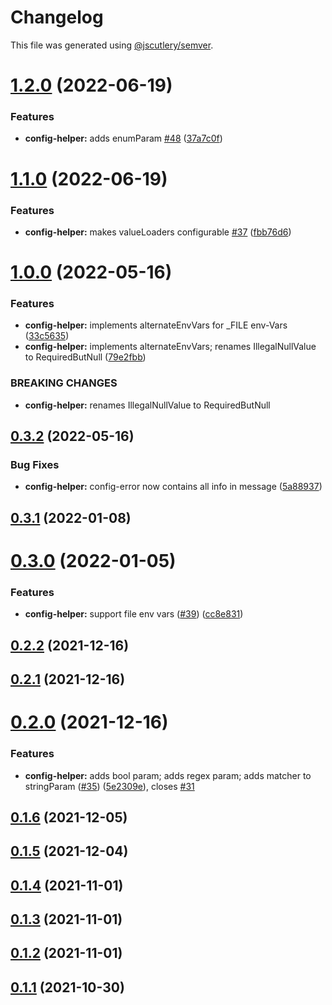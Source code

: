 # Changelog

This file was generated using [@jscutlery/semver](https://github.com/jscutlery/semver).

# [1.2.0](https://github.com/nidomiro/ts-tools/compare/config-helper@1.1.0...config-helper@1.2.0) (2022-06-19)

### Features

-   **config-helper:** adds enumParam [#48](https://github.com/nidomiro/ts-tools/issues/48) ([37a7c0f](https://github.com/nidomiro/ts-tools/commit/37a7c0fed747a1954421805f4afed3a7f6460194))

# [1.1.0](https://github.com/nidomiro/ts-tools/compare/config-helper@1.0.0...config-helper@1.1.0) (2022-06-19)

### Features

-   **config-helper:** makes valueLoaders configurable [#37](https://github.com/nidomiro/ts-tools/issues/37) ([fbb76d6](https://github.com/nidomiro/ts-tools/commit/fbb76d6f561d1035bbf1af228f162326cac5905a))

# [1.0.0](https://github.com/nidomiro/ts-tools/compare/config-helper@0.3.2...config-helper@1.0.0) (2022-05-16)

### Features

-   **config-helper:** implements alternateEnvVars for \_FILE env-Vars ([33c5635](https://github.com/nidomiro/ts-tools/commit/33c56354f5d6aedec2062499084d0b693c9b5328))
-   **config-helper:** implements alternateEnvVars; renames IllegalNullValue to RequiredButNull ([79e2fbb](https://github.com/nidomiro/ts-tools/commit/79e2fbb0bae67b587b69e3d1e726f02f37f0dc41))

### BREAKING CHANGES

-   **config-helper:** renames IllegalNullValue to RequiredButNull

## [0.3.2](https://github.com/nidomiro/ts-tools/compare/config-helper@0.3.1...config-helper@0.3.2) (2022-05-16)

### Bug Fixes

-   **config-helper:** config-error now contains all info in message ([5a88937](https://github.com/nidomiro/ts-tools/commit/5a889372493aaa7a2c4ae2f13af67c52a92c6bc8))

## [0.3.1](https://github.com/nidomiro/ts-tools/compare/config-helper@0.3.0...config-helper@0.3.1) (2022-01-08)

# [0.3.0](https://github.com/nidomiro/ts-tools/compare/config-helper@0.2.2...config-helper@0.3.0) (2022-01-05)

### Features

-   **config-helper:** support file env vars ([#39](https://github.com/nidomiro/ts-tools/issues/39)) ([cc8e831](https://github.com/nidomiro/ts-tools/commit/cc8e8318cebc6993f38a5b056597a66cf4674db8))

## [0.2.2](https://github.com/nidomiro/ts-tools/compare/config-helper@0.2.1...config-helper@0.2.2) (2021-12-16)

## [0.2.1](https://github.com/nidomiro/ts-tools/compare/config-helper@0.2.0...config-helper@0.2.1) (2021-12-16)

# [0.2.0](https://github.com/nidomiro/ts-tools/compare/config-helper@0.1.6...config-helper@0.2.0) (2021-12-16)

### Features

-   **config-helper:** adds bool param; adds regex param; adds matcher to stringParam ([#35](https://github.com/nidomiro/ts-tools/issues/35)) ([5e2309e](https://github.com/nidomiro/ts-tools/commit/5e2309eb57aa173e454962823c914fd955117165)), closes [#31](https://github.com/nidomiro/ts-tools/issues/31)

## [0.1.6](https://github.com/nidomiro/ts-tools/compare/config-helper@0.1.5...config-helper@0.1.6) (2021-12-05)

## [0.1.5](https://github.com/nidomiro/ts-tools/compare/config-helper@0.1.4...config-helper@0.1.5) (2021-12-04)

## [0.1.4](https://github.com/nidomiro/ts-tools/compare/config-helper@0.1.3...config-helper@0.1.4) (2021-11-01)

## [0.1.3](https://github.com/nidomiro/ts-tools/compare/config-helper@0.1.2...config-helper@0.1.3) (2021-11-01)

## [0.1.2](https://github.com/nidomiro/ts-tools/compare/config-helper@0.1.1...config-helper@0.1.2) (2021-11-01)

## [0.1.1](https://github.com/nidomiro/ts-tools/compare/config-helper@0.1.0...config-helper@0.1.1) (2021-10-30)
